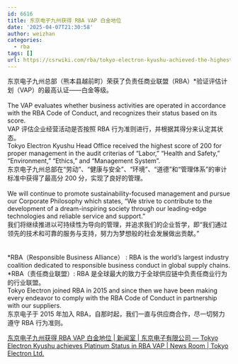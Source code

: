 ```yaml
---
id: 6616
title: 东京电子九州获得 RBA VAP 白金地位
date: '2025-04-07T21:30:58'
author: weizhan
categories:
  - rba
tags: []
url: https://csrwiki.com/rba/tokyo-electron-kyushu-achieved-the-highest-recognition-of-platinum-status-of-the-responsible-business-alliance
---
```


东京电子九州总部（熊本县越前町）荣获了负责任商业联盟（RBA）\*验证评估计划（VAP）的最高认证——白金等级。\
\
The VAP evaluates whether business activities are operated in accordance with the RBA Code of Conduct, and recognizes their status based on its score.\
VAP 评估企业经营活动是否按照 RBA 行为准则进行，并根据其得分来认定其状态。\
Tokyo Electron Kyushu Head Office received the highest score of 200 for proper management in the audit criterias of “Labor,” “Health and Safety,” “Environment,” “Ethics,” and “Management System”.\
东京电子九州总部在“劳动”、“健康与安全”、“环境”、“道德”和“管理体系”的审计标准中获得了最高分 200 分，实现了良好的管理。\
\
We will continue to promote sustainability-focused management and pursue our Corporate Philosophy which states, “We strive to contribute to the development of a dream-inspiring society through our leading-edge technologies and reliable service and support.”\
我们将继续推进以可持续性为导向的管理，并追求我们的企业哲学，即“我们通过领先的技术和可靠的服务与支持，努力为梦想般的社会发展做出贡献。”\
\
\
\*RBA（Responsible Business Alliance） : RBA is the world’s largest industry coalition dedicated to responsible business conduct in global supply chains.\
\*RBA（责任商业联盟）: RBA 是全球最大的致力于全球供应链中负责任商业行为的行业联盟。\
Tokyo Electron joined RBA in 2015 and since then we have been making every endeavor to comply with the RBA Code of Conduct in partnership with our suppliers.\
东京电子于 2015 年加入 RBA，自那时起，我们一直与供应商合作，尽一切努力遵守 RBA 行为准则。

[东京电子九州获得 RBA VAP 白金地位 | 新闻室 | 东京电子有限公司 — Tokyo Electron Kyushu achieves Platinum Status in RBA VAP | News Room | Tokyo Electron Ltd.](https://www.tel.com/news/sustainability/2025/20250404_001.html)
